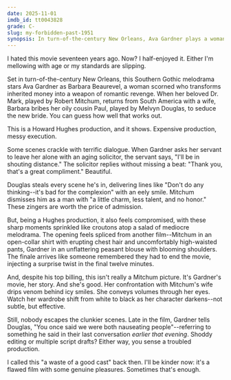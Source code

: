 ```yaml
---
date: 2025-11-01
imdb_id: tt0043828
grade: C-
slug: my-forbidden-past-1951
synopsis: In turn-of-the-century New Orleans, Ava Gardner plays a woman scorned who transforms inherited money into a weapon of romantic revenge against her former lover, played by Robert Mitchum, with tragic results.
---
```


I hated this movie seventeen years ago. Now? I half-enjoyed it. Either I'm mellowing with age or my standards are slipping.

Set in turn-of-the-century New Orleans, this Southern Gothic melodrama stars Ava Gardner as Barbara Beaurevel, a woman scorned who transforms inherited money into a weapon of romantic revenge. When her beloved Dr. Mark, played by Robert Mitchum, returns from South America with a wife, Barbara bribes her oily cousin Paul, played by Melvyn Douglas, to seduce the new bride. You can guess how well that works out.

This is a Howard Hughes production, and it shows. Expensive production, messy execution. 

Some scenes crackle with terrific dialogue. When Gardner asks her servant to leave her alone with an aging solicitor, the servant says, "I'll be in shouting distance." The solicitor replies without missing a beat: "Thank you, that's a great compliment." Beautiful.

Douglas steals every scene he's in, delivering lines like "Don't do any thinking--it's bad for the complexion" with an eely smile. Mitchum dismisses him as a man with "a little charm, less talent, and no honor." These zingers are worth the price of admission.

But, being a Hughes production, it also feels compromised, with these sharp moments sprinkled like croutons atop a salad of mediocre melodrama. The opening feels spliced from another film--Mitchum in an open-collar shirt with erupting chest hair and uncomfortably high-waisted pants, Gardner in an unflattering peasant blouse with blooming shoulders. The finale arrives like someone remembered they had to end the movie, injecting a surprise twist in the final twelve minutes.

And, despite his top billing, this isn't really a Mitchum picture. It's Gardner's movie, her story. And she's good. Her confrontation with Mitchum's wife drips venom behind icy smiles. She conveys volumes through her eyes. Watch her wardrobe shift from white to black as her character darkens--not subtle, but effective.

Still, nobody escapes the clunkier scenes. Late in the film, Gardner tells Douglas, "You once said we were both nauseating people"--referring to something he said in their last conversation _earlier that evening_. Shoddy editing or multiple script drafts? Either way, you sense a troubled production.

I called this "a waste of a good cast" back then. I'll be kinder now: it's a flawed film with some genuine pleasures. Sometimes that's enough.